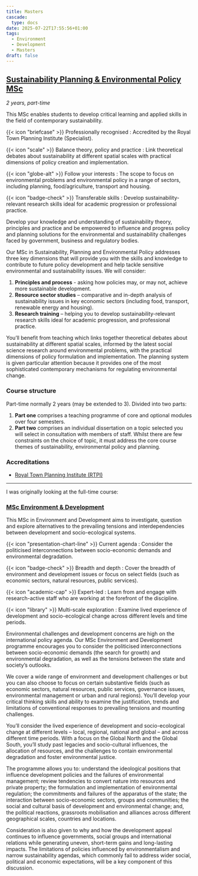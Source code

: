 ```yaml
---
title: Masters
cascade:
  type: docs
date: 2025-07-22T17:55:56+01:00
tags:
  - Environment
  - Development
  - Masters
draft: false
---
```

## [Sustainability Planning & Environmental Policy MSc](https://www.cardiff.ac.uk/study/postgraduate/taught/courses/course/sustainability,-planning-and-environmental-policy-msc-part-time)
*2 years, part-time*

This MSc enables students to develop critical learning and applied skills in the field of contemporary sustainability.

{{< icon "briefcase" >}} Professionally recognised
: Accredited by the Royal Town Planning Institute (Specialist).

{{< icon "scale" >}} Balance theory, policy and practice
: Link theoretical debates about sustainability at different spatial scales with practical dimensions of policy creation and implementation.

{{< icon "globe-alt" >}} Follow your interests
: The scope to focus on environmental problems and environmental policy in a range of sectors, including planning, food/agriculture, transport and housing.

{{< icon "badge-check" >}} Transferable skills
: Develop sustainability-relevant research skills ideal for academic progression or professional practice.

Develop your knowledge and understanding of sustainability theory, principles and practice and be empowered to influence and progress policy and planning solutions for the environmental and sustainability challenges faced by government, business and regulatory bodies.

Our MSc in Sustainability, Planning and Environmental Policy addresses three key dimensions that will provide you with the skills and knowledge to contribute to future policy development and help tackle sensitive environmental and sustainability issues. We will consider:
1. **Principles and process** - asking how policies may, or may not, achieve more sustainable development.
2. **Resource sector studies** – comparative and in-depth analysis of sustainability issues in key economic sectors (including food, transport, renewable energy and housing).
3. **Research training** – helping you to develop sustainability-relevant research skills ideal for academic progression, and professional practice.

You’ll benefit from teaching which links together theoretical debates about sustainability at different spatial scales, informed by the latest social science research around environmental problems, with the practical dimensions of policy formulation and implementation. The planning system is given particular attention because it provides one of the most sophisticated contemporary mechanisms for regulating environmental change.
### Course structure
Part-time normally 2 years (may be extended to 3). Divided into two parts:
1. **Part one** comprises a teaching programme of core and optional modules over four semesters.
2. **Part two** comprises an individual dissertation on a topic selected you will select in consultation with members of staff. Whilst there are few constraints on the choice of topic, it must address the core course themes of sustainability, environmental policy and planning.
### Accreditations
- [Royal Town Planning Institute (RTPI)](http://www.rtpi.org.uk/education-and-careers/become-a-planner/)

---

I was originally looking at the full-time course:
### [MSc Environment & Development](https://www.cardiff.ac.uk/study/postgraduate/taught/courses/course/environment-and-development-msc)

This MSc in Environment and Development aims to investigate, question and explore alternatives to the prevailing tensions and interdependencies between development and socio-ecological systems.

{{< icon "presentation-chart-line" >}} Current agenda
: Consider the politicised interconnections between socio-economic demands and environmental degradation.

{{< icon "badge-check" >}} Breadth and depth
: Cover the breadth of environment and development issues or focus on select fields (such as economic sectors, natural resources, public services).

{{< icon "academic-cap" >}} Expert-led
: Learn from and engage with research-active staff who are working at the forefront of the discipline.

{{< icon "library" >}} Multi-scale exploration
: Examine lived experience of development and socio-ecological change across different levels and time periods.

Environmental challenges and development concerns are high on the international policy agenda. Our MSc Environment and Development programme encourages you to consider the politicised interconnections between socio-economic demands (the search for growth) and environmental degradation, as well as the tensions between the state and society’s outlooks.

We cover a wide range of environment and development challenges or but you can also choose to focus on certain substantive fields (such as economic sectors, natural resources, public services, governance issues, environmental management or urban and rural regions). You’ll develop your critical thinking skills and ability to examine the justification, trends and limitations of conventional responses to prevailing tensions and mounting challenges.

You’ll consider the lived experience of development and socio-ecological change at different levels – local, regional, national and global – and across different time periods. With a focus on the Global North and the Global South, you’ll study past legacies and socio-cultural influences, the allocation of resources, and the challenges to contain environmental degradation and foster environmental justice.

The programme allows you to: understand the ideological positions that influence development policies and the failures of environmental management; review tendencies to convert nature into resources and private property; the formulation and implementation of environmental regulation; the commitments and failures of the apparatus of the state; the interaction between socio-economic sectors, groups and communities; the social and cultural basis of development and environmental change; and, the political reactions, grassroots mobilisation and alliances across different geographical scales, countries and locations.

Consideration is also given to why and how the development appeal continues to influence governments, social groups and international relations while generating uneven, short-term gains and long-lasting impacts. The limitations of policies influenced by environmentalism and narrow sustainability agendas, which commonly fail to address wider social, political and economic expectations, will be a key component of this discussion.



